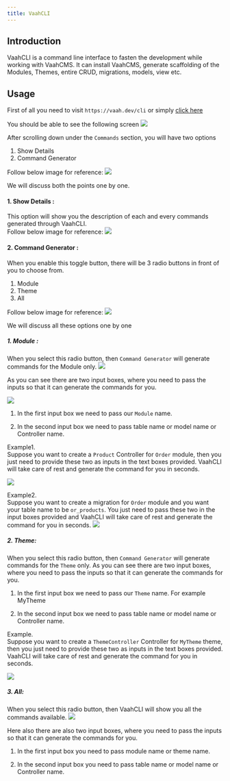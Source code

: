 ```yaml
---
title: VaahCLI
---
```


## Introduction
VaahCLI is a command line interface to fasten the development while working with VaahCMS.
It can install VaahCMS, generate scaffolding of the Modules, Themes,
entire CRUD, migrations, models, view etc. 

## Usage

First of all you need to visit `https://vaah.dev/cli` or simply 
[click here](https://vaah.dev/cli)

You should be able to see the following screen
<img src="/images/vaahcli-1.png">

After scrolling down under the `Commands` section, you will have two options 
1. Show Details
2. Command Generator   

Follow below image for reference:
<img src="/images/vaahcli-2.png">

We will discuss both the points one by one.
#### 1. Show Details : 
This option  will show you the description of each and every commands generated through VaahCLI.   
Follow below image for reference:
<img src="/images/vaahcli-3.png">

#### 2. Command Generator :
When you enable this toggle button, there will be 3 radio buttons  in front of you to choose from.   
1. Module 
2. Theme  
3. All   

Follow below image for reference:
<img src="/images/vaahcli-4.png">

We will discuss all these options one by one
##### 1. Module :
   When you select this radio button, then `Command Generator` will generate commands for the Module only.
   <img src="/images/vaahcli-5.png">

As you can see there are two input boxes, where you need to pass the inputs so that it can generate the commands for you.

<img src="/images/vaahcli-6.png">

   1. In the first input box we need to pass our `Module` name.
      

   2. In the second input box we need to pass table name or model name or Controller name. 

Example1.   
Suppose you want to create a `Product` Controller for `Order` module, then you just need to provide
these two as inputs in the text boxes provided. VaahCLI will take care of rest and generate the command for you in seconds.

<img src="/images/vaahcli-7.png">

Example2.   
Suppose you want to create a migration for `Order` module and you want your table name to be `or_products`.
You just need to pass these two in the input boxes provided and VaahCLI will take care of rest and generate the command for you 
in seconds.
<img src="/images/vaahcli-8.png">

##### 2. Theme:   
   When you select this radio button, then `Command Generator` will generate commands for the `Theme` only.
   As you can see there are two input boxes, where you need to pass the inputs so that it can generate the commands for you.

   1. In the first input box we need to pass our `Theme` name. For example MyTheme
   

   2. In the second input box we need to pass table name or model name or Controller name. 


Example.   
Suppose you want to create a `ThemeController` Controller for `MyTheme` theme, then you just need to provide
these two as inputs in the text boxes provided. VaahCLI will take care of rest and generate the command for you in seconds.

<img src="/images/vaahcli-9.png">

##### 3. All:
   When you select this radio button, then VaahCLI will show you all the commands available.
   <img src="/images/vaahcli-10.png">

   Here also there are also two input boxes, where you need to pass the inputs so that it can generate the commands for you.
   1. In the first input box you need to pass module name or theme name.


   2. In the second input box you need to pass table name or model name or Controller name. 
   
